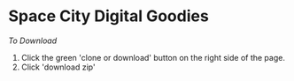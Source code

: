 # Space City Digital Goodies


_To Download_
1. Click the green 'clone or download' button on the right side of the page.
2. Click 'download zip'
